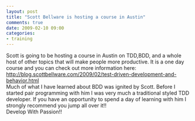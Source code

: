 ```yaml
---
layout: post
title: "Scott Bellware is hosting a course in Austin"
comments: true
date: 2009-02-10 09:00
categories:
- training
---
```


Scott is going to be hosting a course in Austin on TDD,BDD, and a whole host of other topics that will make people more productive. It is a one day course and you can check out more information here:  
<a title="http://blog.scottbellware.com/2009/02/test-driven-development-and-behavior.html" href="http://blog.scottbellware.com/2009/02/test-driven-development-and-behavior.html">http://blog.scottbellware.com/2009/02/test-driven-development-and-behavior.html</a>  
Much of what I have learned about BDD was ignited by Scott. Before I started pair programming with him I was very much a traditional styled TDD developer. If you have an opportunity to spend a day of learning with him I strongly recommend you jump all over it!!  
Develop With Passion!!




